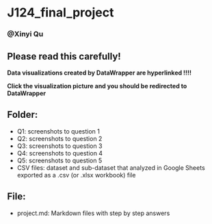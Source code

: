 # J124_final_project
### @Xinyi Qu

## Please read this carefully!
**Data visualizations created by DataWrapper are hyperlinked !!!!** 

**Click the visualization picture and you should be redirected to DataWrapper**

## Folder:
- Q1: screenshots to question 1
- Q2: screenshots to question 2
- Q3: screenshots to question 3
- Q4: screenshots to question 4
- Q5: screenshots to question 5
- CSV files: dataset and sub-dataset that analyzed in Google Sheets exported as a .csv (or .xlsx workbook) file
## File:
- project.md: Markdown files with step by step answers




